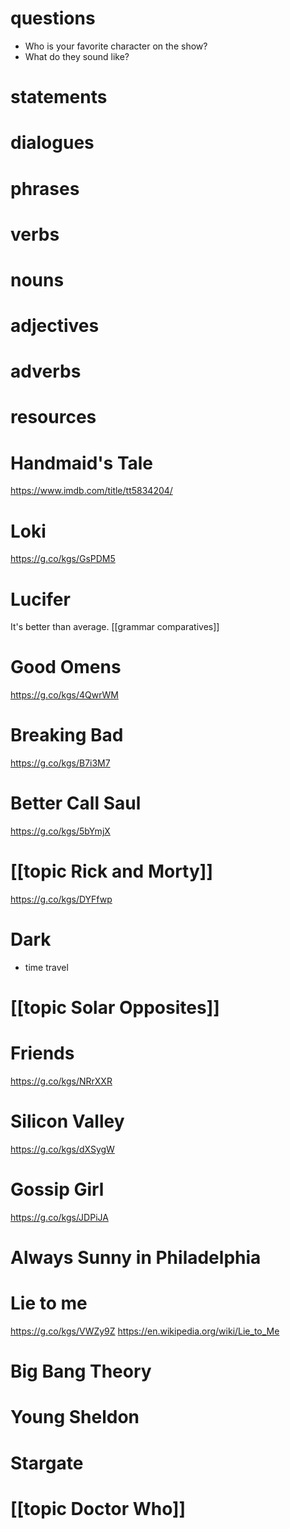 # questions
- Who is your favorite character on the show?
- What do they sound like?

# statements

# dialogues

# phrases

# verbs

# nouns

# adjectives

# adverbs

# resources




# Handmaid's Tale
https://www.imdb.com/title/tt5834204/

# Loki
https://g.co/kgs/GsPDM5


# Lucifer
It's better than average. [[grammar comparatives]]

# Good Omens
https://g.co/kgs/4QwrWM

# Breaking Bad
https://g.co/kgs/B7i3M7

# Better Call Saul
https://g.co/kgs/5bYmjX

# [[topic Rick and Morty]]
https://g.co/kgs/DYFfwp

# Dark
- time travel
		
# [[topic Solar Opposites]]

# Friends
https://g.co/kgs/NRrXXR

# Silicon Valley
https://g.co/kgs/dXSygW

# Gossip Girl
https://g.co/kgs/JDPiJA

# Always Sunny in Philadelphia

# Lie to me
https://g.co/kgs/VWZy9Z
https://en.wikipedia.org/wiki/Lie_to_Me

# Big Bang Theory

# Young Sheldon

# Stargate



# [[topic Doctor Who]]